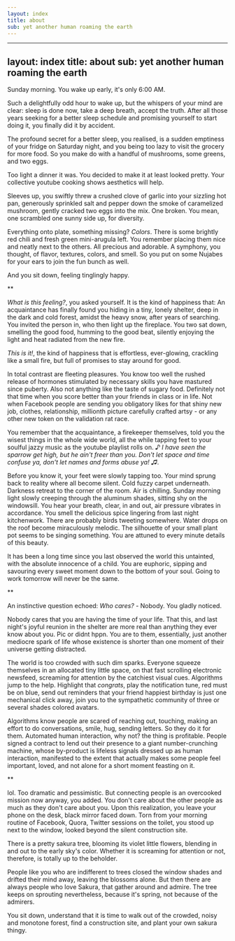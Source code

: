 ```yaml
---
layout: index
title: about
sub: yet another human roaming the earth
---
```



---
layout: index
title: about
sub: yet another human roaming the earth
---


Sunday morning. You wake up early, it's only 6:00 AM. 

Such a delightfully odd hour to wake up, but the whispers of your mind are clear: sleep is done now, take a deep breath, accept the truth. After all those years seeking for a better sleep schedule and promising yourself to start doing it, you finally did it by accident.

The profound secret for a better sleep, you realised, is a sudden emptiness of your fridge on Saturday night, and you being too lazy to visit the grocery for more food. So you make do with a handful of mushrooms, some greens, and two eggs. 

Too light a dinner it was. You decided to make it at least looked pretty. Your collective youtube cooking shows aesthetics will help.

Sleeves up, you swiftly threw a crushed clove of garlic into your sizzling hot pan, generously sprinkled salt and pepper down the smoke of caramelized mushroom, gently cracked two eggs into the mix. One broken. You mean, one scrambled one sunny side up, for diversity.

Everything onto plate, something missing? *Colors*. There is some brightly red chili and fresh green mini-arugula left. You remember placing them nice and neatly next to the others. All precious and adorable. A symphony, you thought, of flavor, textures, colors, and smell. So you put on some Nujabes for your ears to join the fun bunch as well.

And you sit down, feeling tinglingly happy. 

**

*What is this feeling?*, you asked yourself. It is the kind of happiness that: An acquaintance has finally found you hiding in a tiny, lonely shelter, deep in the dark and cold forest, amidst the heavy snow, after years of searching. You invited the person in, who then light up the fireplace. You two sat down, smelling the good food, humming to the good beat, silently enjoying the light and heat radiated from the new fire.

*This is it!*, the kind of happiness that is effortless, ever-glowing, crackling like a small fire, but full of promises to stay around for good.

In total contrast are fleeting pleasures. You know too well the rushed release of hormones stimulated by necessary skills you have mast*u*red since puberty. Also not anything like the taste of sugary food. Definitely not that time when you score better than your friends in class or in life. Not when Facebook people are sending you obligatory likes for that shiny new job, clothes, relationship, millionth picture carefully crafted artsy - or any other new token on the validation rat race.

You remember that the acquaintance, a firekeeper themselves, told you the wisest things in the whole wide world, all the while tapping feet to your soulful jazzy music as the youtube playlist rolls on. *♪ I have seen the sparrow get high, but he ain't freer than you. Don't let space and time confuse ya, don't let names and forms abuse ya! ♫*.

Before you know it, your feet were slowly tapping too. Your mind sprung back to reality where all become silent. Cold fuzzy carpet underneath. Darkness retreat to the corner of the room. Air is chilling. Sunday morning light slowly creeping through the aluminum shades, sitting shy on the windowsill. You hear your breath, clear, in and out, air pressure vibrates in accordance. You smell the delicious spice lingering from last night kitchenwork. There are probably birds tweeting somewhere. Water drops on the roof become miraculously melodic. The silhouette of your small plant pot seems to be singing something. You are attuned to every minute details of this beauty. 

It has been a long time since you last observed the world this untainted, with the absolute innocence of a child. You are euphoric, sipping and savouring every sweet moment down to the bottom of your soul. Going to work tomorrow will never be the same.

**

An instinctive question echoed: *Who cares?* - Nobody. You gladly noticed.

Nobody cares that you are having the time of your life. That this, and last night's joyful reunion in the shelter are more real than anything they ever know about you. Pic or didnt hppn. You are to them, essentially, just another mediocre spark of life whose existence is shorter than one moment of their universe getting distracted. 

The world is too crowded with such dim sparks. Everyone squeeze themselves in an allocated tiny little space, on that fast scrolling electronic newsfeed, screaming for attention by the catchiest visual cues. Algorithms jump to the help. Highlight that *congrats*, play the notification tune, red must be on blue, send out reminders that your friend happiest birthday is just one mechanical click away, join you to the sympathetic community of three or several shades colored avatars. 

Algorithms know people are scared of reaching out, touching, making an effort to do conversations, smile, hug, sending letters. So they do it for them. Automated human interaction, why not? the thing is profitable. People signed a contract to lend out their presence to a giant number-crunching machine, whose by-product is lifeless signals dressed up as human interaction, manifested to the extent that actually makes some people feel important, loved, and not alone for a short moment feasting on it.


**

lol. Too dramatic and pessimistic. But connecting people is an overcooked mission now anyway, you added. You don't care about the other people as much as they don't care about you. Upon this realization, you leave your phone on the desk, black mirror faced down. Torn from your morning routine of Facebook, Quora, Twitter sessions on the toilet, you stood up next to the window, looked beyond the silent construction site.

There is a pretty sakura tree, blooming its violet little flowers, blending in and out to the early sky's color. Whether it is screaming for attention or not, therefore, is totally up to the beholder.

People like you who are indifferent to trees closed the window shades and drifted their mind away, leaving the blossoms alone. But then there are always people who love Sakura, that gather around and admire. The tree keeps on sprouting nevertheless, because it's spring, not because of the admirers.

You sit down, understand that it is time to walk out of the crowded, noisy and monotone forest, find a construction site, and plant your own sakura thingy.




<p>&nbsp;</p><p></p>
<p>&nbsp;</p><p></p>
<p>&nbsp;</p><p></p>
<p>&nbsp;</p><p></p>
<p>&nbsp;</p><p></p>
<p>&nbsp;</p><p></p>
<p>&nbsp;</p><p></p>
<p>&nbsp;</p><p></p>
<p>&nbsp;</p><p></p>
<p>&nbsp;</p><p></p>
<p>&nbsp;</p><p></p>
<p>&nbsp;</p><p></p>
<p>&nbsp;</p><p></p>
<p>&nbsp;</p><p></p>
<p>&nbsp;</p><p></p>
<p>&nbsp;</p><p></p>
<p>&nbsp;</p><p></p>